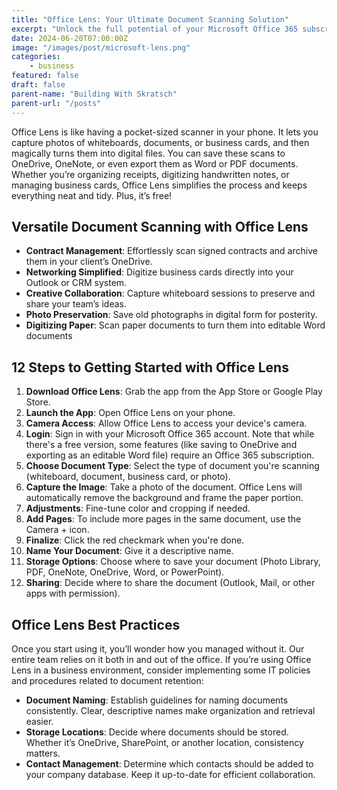 ```yaml
---
title: "Office Lens: Your Ultimate Document Scanning Solution"
excerpt: "Unlock the full potential of your Microsoft Office 365 subscription with Office Lens, the hidden gem that transforms your phone into a powerful document scanner."
date: 2024-06-20T07:00:00Z
image: "/images/post/microsoft-lens.png"
categories:
    - business
featured: false
draft: false
parent-name: "Building With Skratsch"
parent-url: "/posts"
---
```


Office Lens is like having a pocket-sized scanner in your phone. It lets you capture photos of whiteboards, documents, or business cards, and then magically turns them into digital files. You can save these scans to OneDrive, OneNote, or even export them as Word or PDF documents. Whether you’re organizing receipts, digitizing handwritten notes, or managing business cards, Office Lens simplifies the process and keeps everything neat and tidy. Plus, it’s free!

## Versatile Document Scanning with Office Lens

- **Contract Management**: Effortlessly scan signed contracts and archive them in your client’s OneDrive.
- **Networking Simplified**: Digitize business cards directly into your Outlook or CRM system.
- **Creative Collaboration**: Capture whiteboard sessions to preserve and share your team’s ideas.
- **Photo Preservation**: Save old photographs in digital form for posterity.
- **Digitizing Paper**: Scan paper documents to turn them into editable Word documents

## 12 Steps to Getting Started with Office Lens

1. **Download Office Lens**: Grab the app from the App Store or Google Play Store.
2. **Launch the App**: Open Office Lens on your phone.
3. **Camera Access**: Allow Office Lens to access your device's camera.
4. **Login**: Sign in with your Microsoft Office 365 account. Note that while there's a free version, some features (like saving to OneDrive and exporting as an editable Word file) require an Office 365 subscription.
5. **Choose Document Type**: Select the type of document you're scanning (whiteboard, document, business card, or photo).
6. **Capture the Image**: Take a photo of the document. Office Lens will automatically remove the background and frame the paper portion.
7. **Adjustments**: Fine-tune color and cropping if needed.
8. **Add Pages**: To include more pages in the same document, use the Camera + icon.
9. **Finalize**: Click the red checkmark when you're done.
10. **Name Your Document**: Give it a descriptive name.
11. **Storage Options**: Choose where to save your document (Photo Library, PDF, OneNote, OneDrive, Word, or PowerPoint).
12. **Sharing**: Decide where to share the document (Outlook, Mail, or other apps with permission).

## Office Lens Best Practices

Once you start using it, you’ll wonder how you managed without it. Our entire team relies on it both in and out of the office. If you’re using Office Lens in a business environment, consider implementing some IT policies and procedures related to document retention:

- **Document Naming**: Establish guidelines for naming documents consistently. Clear, descriptive names make organization and retrieval easier.
- **Storage Locations**: Decide where documents should be stored. Whether it’s OneDrive, SharePoint, or another location, consistency matters.
- **Contact Management**: Determine which contacts should be added to your company database. Keep it up-to-date for efficient collaboration.
